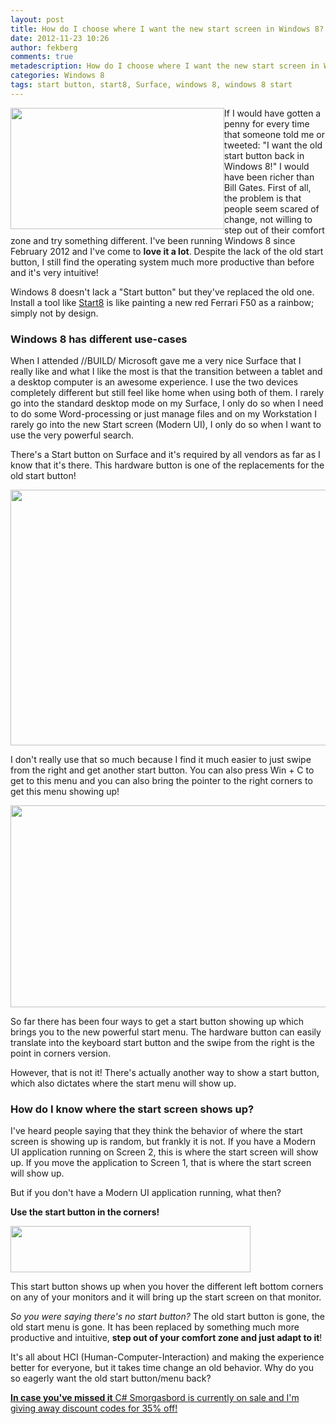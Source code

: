 ```yaml
---
layout: post
title: How do I choose where I want the new start screen in Windows 8?
date: 2012-11-23 10:26
author: fekberg
comments: true
metadescription: How do I choose where I want the new start screen in Windows 8?
categories: Windows 8
tags: start button, start8, Surface, windows 8, windows 8 start
---
```

<img src="http://cdn.filipekberg.se/fekberg-blog/wp-content/uploads/2012/09/FridayWithFili.png" alt="" title="Friday with Filip" style="float: left;" width="342" height="194" class="aligncenter size-full wp-image-1016" />If I would have gotten a penny for every time that someone told me or tweeted: "I want the old start button back in Windows 8!" I would have been richer than Bill Gates. First of all, the problem is that people seem scared of change, not willing to step out of their comfort zone and try something different. I've been running Windows 8 since February 2012 and I've come to <strong>love it a lot</strong>. Despite the lack of the old start button, I still find the operating system much more productive than before and it's very intuitive!<!--excerpt-->

Windows 8 doesn't lack a "Start button" but they've replaced the old one. Install a tool like <a href="http://www.stardock.com/products/start8/">Start8</a> is like painting a new red Ferrari F50 as a rainbow; simply not by design.

<h3>Windows 8 has different use-cases</h3>
When I attended //BUILD/ Microsoft gave me a very nice Surface that I really like and what I like the most is that the transition between a tablet and a desktop computer is an awesome experience. I use the two devices completely different but still feel like home when using both of them. I rarely go into the standard desktop mode on my Surface, I only do so when I need to do some Word-processing or just manage files and on my Workstation I rarely go into the new Start screen (Modern UI), I only do so when I want to use the very powerful search.

There's a Start button on Surface and it's required by all vendors as far as I know that it's there. This hardware button is one of the replacements for the old start button!

<img src="http://cdn.filipekberg.se/fekberg-blog/wp-content/uploads/2012/11/SurfaceStart.png" alt="" title="Surface Start button" width="519" height="409" class="alignright size-full wp-image-1486" />

I don't really use that so much because I find it much easier to just swipe from the right and get another start button. You can also press Win + C to get to this menu and you can also bring the pointer to the right corners to get this menu showing up!

<img src="http://cdn.filipekberg.se/fekberg-blog/wp-content/uploads/2012/11/SurfaceStart2.png" alt="" title="Surface Start button 2" width="517" height="323" class="alignright size-full wp-image-1487" />

So far there has been four ways to get a start button showing up which brings you to the new powerful start menu. The hardware button can easily translate into the keyboard start button and the swipe from the right is the point in corners version.

However, that is not it! There's actually another way to show a start button, which also dictates where the start menu will show up.

<h3>How do I know where the start screen shows up?</h3>
I've heard people saying that they think the behavior of where the start screen is showing up is random, but frankly it is not. If you have a Modern UI application running on Screen 2, this is where the start screen will show up. If you move the application to Screen 1, that is where the start screen will show up.

But if you don't have a Modern UI application running, what then?

<strong>Use the start button in the corners!</strong>

<img src="http://cdn.filipekberg.se/fekberg-blog/wp-content/uploads/2012/11/Start1.png" alt="" title="Windows 8 start button" width="384" height="74" class="alignright size-full wp-image-1488" />

This start button shows up when you hover the different left bottom corners on any of your monitors and it will bring up the start screen on that monitor.

<em>So you were saying there's no start button?</em> The old start button is gone, the old start menu is gone. It has been replaced by something much more productive and intuitive, <strong>step out of your comfort zone and just adapt to it</strong>!

It's all about HCI (Human-Computer-Interaction) and making the experience better for everyone, but it takes time change an old behavior. Why do you so eagerly want the old start button/menu back?

<a href="http://www.filipekberg.se/2012/11/20/c-smorgasbord-sale/"><strong>In case you've missed it</strong> C# Smorgasbord is currently on sale and I'm giving away discount codes for 35% off!</a>